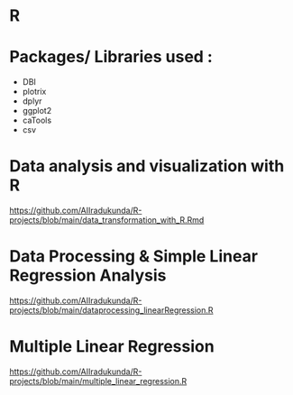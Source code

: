 # R

# Packages/ Libraries used :

- DBI
- plotrix
- dplyr
- ggplot2
- caTools
- csv


# Data analysis and visualization with R

https://github.com/AIIradukunda/R-projects/blob/main/data_transformation_with_R.Rmd

#  Data Processing  & Simple  Linear Regression Analysis
https://github.com/AIIradukunda/R-projects/blob/main/dataprocessing_linearRegression.R

# Multiple Linear Regression
https://github.com/AIIradukunda/R-projects/blob/main/multiple_linear_regression.R
